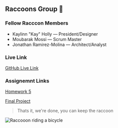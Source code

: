 ## Raccoons Group 🦝

### Fellow Racccon Members

* Kaylinn "Kay" Holly — President/Designer
* Moubarak Mossi — Scrum Master
* Jonathan Ramirez-Molina — Architect/Analyst

### Live Link
[GitHub Live Link](https://kayholly.github.io/raccoons/)

### Assignemnt Links
[Homework 5](https://kayholly.github.io/raccoons/Homework-5/)

[Final Project](https://kayholly.github.io/raccoons/Final-Project/)

> Thats it, we're done, you can keep the raccoon

![Raccooon riding  a bicycle](https://media1.giphy.com/media/StWnlQipuBrz2/giphy.gif?cid=6c09b952eyki1xwbn2bmzhek0fn8pctroywvcla02h4liv8j&ep=v1_internal_gif_by_id&rid=giphy.gif&ct=g)